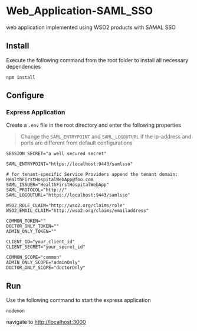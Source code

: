 # Web_Application-SAML_SSO
web application implemented using WSO2 products with SAMAL SSO

## Install

Execute the following command from the root folder to install all necessary dependencies

```shell
npm install
```

## Configure

### Express Application

Create a `.env` file in the root directory and enter the following properties

> Change the `SAML_ENTRYPOINT` and `SAML_LOGOUTURL` if the ip-address and ports are different from default configurations

```env
SESSION_SECRET="a well secured secret"

SAML_ENTRYPOINT="https://localhost:9443/samlsso"

# for tenant-specific Service Providers append the tenant domain: HealthFirstHospitalWebApp@foo.com
SAML_ISSUER="HealthFirstHospitalWebApp"
SAML_PROTOCOL="http://"
SAML_LOGOUTURL="https://localhost:9443/samlsso"

WSO2_ROLE_CLAIM="http://wso2.org/claims/role"
WSO2_EMAIL_CLAIM="http://wso2.org/claims/emailaddress"

COMMON_TOKEN=""
DOCTOR_ONLY_TOKEN=""
ADMIN_ONLY_TOKEN=""

CLIENT_ID="your_client_id"
CLIENT_SECRET="your_secret_id"

COMMON_SCOPE="common"
ADMIN_ONLY_SCOPE="adminOnly"
DOCTOR_ONLY_SCOPE="doctorOnly"
```

## Run

Use the following command to start the express application

```shell
nodemon
```

navigate to [http://localhost:3000](http://localhost:3000/app)

